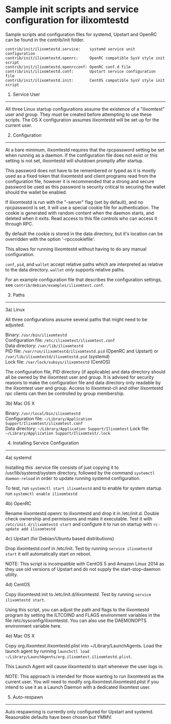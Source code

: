 Sample init scripts and service configuration for ilixomtestd
==========================================================

Sample scripts and configuration files for systemd, Upstart and OpenRC
can be found in the contrib/init folder.

    contrib/init/ilixomtestd.service:    systemd service unit configuration
    contrib/init/ilixomtestd.openrc:     OpenRC compatible SysV style init script
    contrib/init/ilixomtestd.openrcconf: OpenRC conf.d file
    contrib/init/ilixomtestd.conf:       Upstart service configuration file
    contrib/init/ilixomtestd.init:       CentOS compatible SysV style init script

1. Service User
---------------------------------

All three Linux startup configurations assume the existence of a "ilixomtest" user
and group.  They must be created before attempting to use these scripts.
The OS X configuration assumes ilixomtestd will be set up for the current user.

2. Configuration
---------------------------------

At a bare minimum, ilixomtestd requires that the rpcpassword setting be set
when running as a daemon.  If the configuration file does not exist or this
setting is not set, ilixomtestd will shutdown promptly after startup.

This password does not have to be remembered or typed as it is mostly used
as a fixed token that ilixomtestd and client programs read from the configuration
file, however it is recommended that a strong and secure password be used
as this password is security critical to securing the wallet should the
wallet be enabled.

If ilixomtestd is run with the "-server" flag (set by default), and no rpcpassword is set,
it will use a special cookie file for authentication. The cookie is generated with random
content when the daemon starts, and deleted when it exits. Read access to this file
controls who can access it through RPC.

By default the cookie is stored in the data directory, but it's location can be overridden
with the option '-rpccookiefile'.

This allows for running ilixomtestd without having to do any manual configuration.

`conf`, `pid`, and `wallet` accept relative paths which are interpreted as
relative to the data directory. `wallet` *only* supports relative paths.

For an example configuration file that describes the configuration settings,
see `contrib/debian/examples/ilixomtest.conf`.

3. Paths
---------------------------------

3a) Linux

All three configurations assume several paths that might need to be adjusted.

Binary:              `/usr/bin/ilixomtestd`  
Configuration file:  `/etc/ilixomtest/ilixomtest.conf`  
Data directory:      `/var/lib/ilixomtestd`  
PID file:            `/var/run/ilixomtestd/ilixomtestd.pid` (OpenRC and Upstart) or `/var/lib/ilixomtestd/ilixomtestd.pid` (systemd)  
Lock file:           `/var/lock/subsys/ilixomtestd` (CentOS)  

The configuration file, PID directory (if applicable) and data directory
should all be owned by the ilixomtest user and group.  It is advised for security
reasons to make the configuration file and data directory only readable by the
ilixomtest user and group.  Access to ilixomtest-cli and other ilixomtestd rpc clients
can then be controlled by group membership.

3b) Mac OS X

Binary:              `/usr/local/bin/ilixomtestd`  
Configuration file:  `~/Library/Application Support/Ilixomtest/ilixomtest.conf`  
Data directory:      `~/Library/Application Support/Ilixomtest`
Lock file:           `~/Library/Application Support/Ilixomtest/.lock`

4. Installing Service Configuration
-----------------------------------

4a) systemd

Installing this .service file consists of just copying it to
/usr/lib/systemd/system directory, followed by the command
`systemctl daemon-reload` in order to update running systemd configuration.

To test, run `systemctl start ilixomtestd` and to enable for system startup run
`systemctl enable ilixomtestd`

4b) OpenRC

Rename ilixomtestd.openrc to ilixomtestd and drop it in /etc/init.d.  Double
check ownership and permissions and make it executable.  Test it with
`/etc/init.d/ilixomtestd start` and configure it to run on startup with
`rc-update add ilixomtestd`

4c) Upstart (for Debian/Ubuntu based distributions)

Drop ilixomtestd.conf in /etc/init.  Test by running `service ilixomtestd start`
it will automatically start on reboot.

NOTE: This script is incompatible with CentOS 5 and Amazon Linux 2014 as they
use old versions of Upstart and do not supply the start-stop-daemon utility.

4d) CentOS

Copy ilixomtestd.init to /etc/init.d/ilixomtestd. Test by running `service ilixomtestd start`.

Using this script, you can adjust the path and flags to the ilixomtestd program by
setting the ILTCOIND and FLAGS environment variables in the file
/etc/sysconfig/ilixomtestd. You can also use the DAEMONOPTS environment variable here.

4e) Mac OS X

Copy org.ilixomtest.ilixomtestd.plist into ~/Library/LaunchAgents. Load the launch agent by
running `launchctl load ~/Library/LaunchAgents/org.ilixomtest.ilixomtestd.plist`.

This Launch Agent will cause ilixomtestd to start whenever the user logs in.

NOTE: This approach is intended for those wanting to run ilixomtestd as the current user.
You will need to modify org.ilixomtest.ilixomtestd.plist if you intend to use it as a
Launch Daemon with a dedicated ilixomtest user.

5. Auto-respawn
-----------------------------------

Auto respawning is currently only configured for Upstart and systemd.
Reasonable defaults have been chosen but YMMV.
